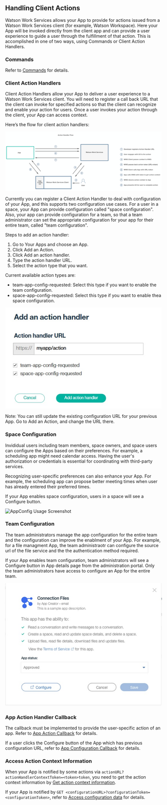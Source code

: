 ## Handling Client Actions

Watson Work Services allows your App to provide for actions issued from a Watson Work Services client (for example, Watson Workspace). Here your App will be invoked directly from the client app and can provide a user experience to guide a user through the fulfillment of that action. This is accomplished in one of two ways, using Commands or Client Action Handlers.

### Commands

Refer to [Commands](../guides/slash_commands.md) for details.

### Client Action Handlers

Client Action Handlers allow your App to deliver a user experience to a Watson Work Services 
client. You will need to register a call back URL that the client can invoke for specified actions 
so that the client can recognize and enable your action for users. Once a user invokes your 
action through the client, your App can access context. 

Here’s the flow for client action handlers:

![Client Action Handlers flow](../images/action_handler_flow.png)

Currently you can register a Client Action Handler to deal with configuration of your App, and 
this supports two configuration use cases. For a user in a space, your App can provide 
configuration called "space configuration". Also, your app can provide configuration for a 
team, so that a team administrator can set the appropriate configuration for your app for their 
entire team, called "team configuration". 

Steps to add an action handler:
1. Go to Your Apps and choose an App.
2. Click Add an Action. 
3. Click Add an action handler.
4. Type the action handler URL.
5. Select the action type that you want. 

Current available action types are:

- team-app-config-requested: Select this type if you want to enable the team configuration. 
- space-app-config-requested: Select this type if you want to enable thea space configuration. 

![Action Handler Screenshot](../images/action_handler_dialog.jpg)

Note: You can still update the existing configuration URL for your previous App. Go to Add an Action, and change the URL there. 

### Space Configuration 

Invididual users including team members, space owners, and space users can configure the Apps based on their preferences. For example, a scheduling app might need calendar access. Having the user's authorization or credentials is essential for coordinating with third-party services.  

Recognizing user-specific preferences can also enhance your App. For example, the scheduling app can propose better meeting times when user has already entered their preferred times.

If your App enables space configuration, users in a space will see a Configure button.

![AppConfig Usage Screenshot](../images/ConfigUsage.jpg)

### Team Configuration 

The team administrators manage the app configuration for the entire team and the configuration can improve the enablment of your App. For example, for a file managment App, the team administraotr can configure the source url of the file service and the the authentication method required.

If your App enables team configuration, team administrators will see a Configure button in App details page from the administration portal. Only the team administrators have access to configure an App for the entire team.  

![AppConfig Usage Screenshot](../images/ConfigUsage_admin.jpg)

### App Action Handler Callback

The callback must be implemented to provide the user-specific action of an app. Refer to [App Action Callback](../guides/App_action_Callback.md) for details. 

If a user clicks the Configure button of the App which has previous configuration URL, refer to [App Configuration Callback](../guides/V1_App_Configuration_Callback.md) for details.

### Access Action Context Information

When your App is notified by some actions via `actionURL?actionHandlerContextToken=<token>token`, you need to get the action context information by [Get action context information](../guides/get_action_context.md). 

If your App is notified by `GET <configurationURL>?configurationToken=<configurationToken>`, refer to [Access configuration data](../guides/V1_Access_Configuration_Data.md) for details. 



